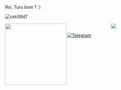 Roi, Turu bom ? :)


![vskSRd7](https://user-images.githubusercontent.com/106202775/185806164-08b0ecc5-2245-4de1-8145-d7328892da30.gif)

<img align='left' src='https://user-images.githubusercontent.com/5713670/87202985-820dcb80-c2b6-11ea-9f56-7ec461c497c3.gif' width='200"'>

<p align="center"><a href="https://github.com/GiovanYCringe"><img src="https://github-readme-stats.vercel.app/api?username=GiovanYCringe&show_icons=true&theme=dark"></a></p>

[![Telegram](https://img.shields.io/badge/Telegram-2CA5E0?style=for-the-badge&logo=telegram&logoColor=white/)](https://t.me/GiovanYCringe)
